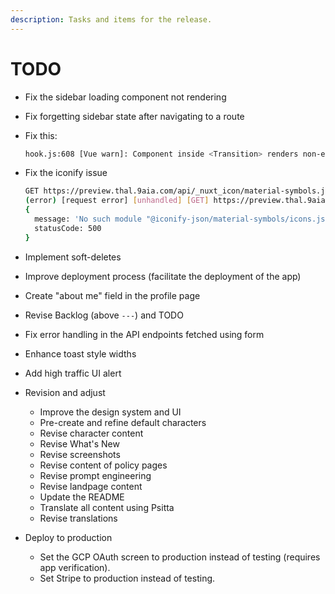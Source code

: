 ```yaml
---
description: Tasks and items for the release.
---
```


# TODO

- Fix the sidebar loading component not rendering
- Fix forgetting sidebar state after navigating to a route
- Fix this:
  ```bash
  hook.js:608 [Vue warn]: Component inside <Transition> renders non-element root node that cannot be animated.
  ```
- Fix the iconify issue
  ```bash
  GET https://preview.thal.9aia.com/api/_nuxt_icon/material-symbols.json?icons=close-rounded - Ok @ 6/26/2025, 7:09:44 PM
  (error) [request error] [unhandled] [GET] https://preview.thal.9aia.com/api/_nuxt_icon/material-symbols.json?icons=close-rounded
  {
    message: 'No such module "@iconify-json/material-symbols/icons.json".',
    statusCode: 500
  }
  ```
- Implement soft-deletes
- Improve deployment process (facilitate the deployment of the app)

- Create "about me" field in the profile page
- Revise Backlog (above `---`) and TODO
- Fix error handling in the API endpoints fetched using form
- Enhance toast style widths

- Add high traffic UI alert

- Revision and adjust
  - Improve the design system and UI
  - Pre-create and refine default characters
  - Revise character content
  - Revise What's New
  - Revise screenshots
  - Revise content of policy pages
  - Revise prompt engineering
  - Revise landpage content
  - Update the README
  - Translate all content using Psitta
  - Revise translations

- Deploy to production
  - Set the GCP OAuth screen to production instead of testing (requires app verification).
  - Set Stripe to production instead of testing.
